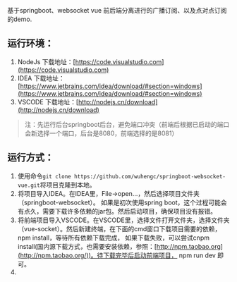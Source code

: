 基于springboot、websocket vue 前后端分离进行的广播订阅、以及点对点订阅的demo.

## 运行环境：
1. NodeJs   下载地址：[https://code.visualstudio.com](https://code.visualstudio.com)
2. IDEA     下载地址：[https://www.jetbrains.com/idea/download/#section=windows](https://www.jetbrains.com/idea/download/#section=windows)
3. VSCODE   下载地址：[http://nodejs.cn/download](http://nodejs.cn/download)

>注：先运行后台springboot后台，避免端口冲突（前端后根据已启动的端口会新选择一个端口，后台是8080，前端选择的是8081）


## 运行方式：
1. 使用命令`git clone https://github.com/wuhengc/springboot-websocket-vue.git`将项目克隆到本地。
2. 将项目导入IDEA。在IDEA里，File->open...，然后选择项目文件夹（springboot-websocket）。
  如果是初次使用spring boot，这个过程可能会有点久，需要下载许多依赖的jar包。然后启动项目，确保项目没有报错。
3. 将前端项目导入VSCODE。在VSCODE里，选择文件打开文件夹，选择文件夹（vue-socket）。然后新建终端，在下面的cmd窗口下载项目需要的依赖，npm install，等待所有依赖下载完成，
  如果下载失败，可以尝试cnpm install(国内源下载方式，也需要安装依赖，参照：[http://npm.taobao.org](http://npm.taobao.org/))。待下载完毕后启动前端项目，
  npm run dev 即可。
4.  
